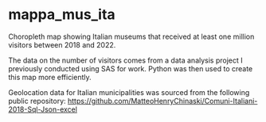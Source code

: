 # mappa_mus_ita
Choropleth map showing Italian museums that received at least one million visitors between 2018 and 2022.


The data on the number of visitors comes from a data analysis project I previously conducted using SAS for work. Python was then used to create this map more efficiently.

Geolocation data for Italian municipalities was sourced from the following public repository:
https://github.com/MatteoHenryChinaski/Comuni-Italiani-2018-Sql-Json-excel
